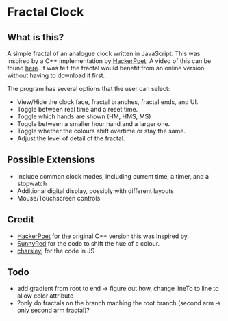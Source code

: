 # Fractal Clock

## What is this?

A simple fractal of an analogue clock written in JavaScript. This was inspired by a C++ implementation by [HackerPoet](https://github.com/HackerPoet/FractalClock). A video of this can be found [here](https://www.youtube.com/watch?v=4SH_-YhN15A). It was felt the fractal would benefit from an online version without having to download it first.

The program has several options that the user can select:

- View/Hide the clock face, fractal branches, fractal ends, and UI.
- Toggle between real time and a reset time.
- Toggle which hands are shown (HM, HMS, MS)
- Toggle between a smaller hour hand and a larger one.
- Toggle whether the colours shift overtime or stay the same.
- Adjust the level of detail of the fractal.

## Possible Extensions

- Include common clock modes, including current time, a timer, and a stopwatch
- Additional digital display, possibly with different layouts
- Mouse/Touchscreen controls

## Credit

- [HackerPoet](https://github.com/HackerPoet/FractalClock) for the original C++ version this was inspired by.
- [SunnyRed](https://stackoverflow.com/questions/17433015/change-the-hue-of-a-rgb-color-in-javascript) for the code to shift the hue of a colour.
- [charsleyj](https://github.com/007vasy/FractalClock) for the code in JS

## Todo

- add gradient from root to end -> figure out how, change lineTo to line to allow color attribute
- ?only do fractals on the branch maching the root branch (second arm -> only second arm fractal)?
